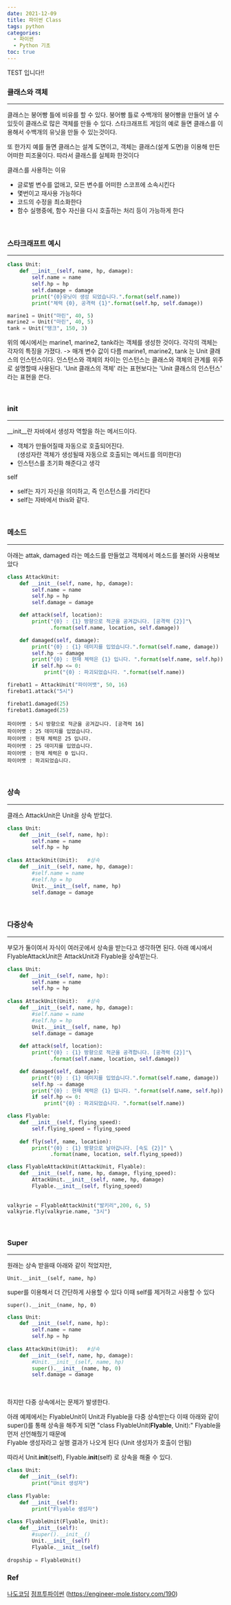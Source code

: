 ```yaml
---
date: 2021-12-09
title: 파이썬 Class
tags: python
categories:
  - 파이썬
  - Python 기초
toc: true
---
```

  

TEST 입니다!!
### **클래스와 객체**
---
클래스는 붕어빵 틀에 비유를 할 수 있다. 
붕어빵 틀로 수백개의 붕어빵을 만들어 낼 수 있듯이 클래스로 많은 객체를 만들 수 있다.
스타크래프트 게임의 예로 들면 클래스를 이용해서 수백개의 유닛을 만들 수 있는것이다.

또 한가지 예를 들면 클래스는 설계 도면이고, 객체는 클래스(설계 도면)을 이용해 만든 어떠한 피조물이다. 따라서 클래스를 실체화 한것이다

클래스를 사용하는 이유
- 글로벌 변수를 없애고, 모든 변수를 어떠한 스코프에 소속시킨다
- 몇번이고 재사용 가능하다
- 코드의 수정을 최소화한다
- 함수 실행중에, 함수 자신을 다시 호출하는 처리 등이 가능하게 한다
<br>

### **스타크래프트 예시**
---
```python
class Unit:
    def __init__(self, name, hp, damage):
        self.name = name
        self.hp = hp
        self.damage = damage
        print("{0}유닛이 생성 되었습니다.".format(self.name))
        print("체력 {0}, 공격력 {1}".format(self.hp, self.damage))

marine1 = Unit("마린", 40, 5)
marine2 = Unit("마린", 40, 5)
tank = Unit("탱크", 150, 3)
```
위의 예시에서는 marine1, marine2, tank라는 객체를 생성한 것이다.
각각의 객체는 각자의 특징을 가졌다.
-> 매개 변수 값이 다름
marine1, marine2, tank 는 Unit 클래스의 인스턴스이다.
인스턴스와 객체의 차이는 인스턴스는 클래스와 객체의 관계를 위주로 설명할때 사용된다.
'Unit 클래스의 객체' 라는 표현보다는 'Unit 클래스의 인스턴스' 라는 표현을 쓴다.


<br>

### **__init__**
---

__init__란 자바에서 생성자 역할을 하는 메서드이다. 
- 객체가 만들어질때 자동으로 호출되어진다. <br>
(생성자란 객체가 생성될때 자동으로 호출되는 메서드를 의미한다)
- 인스턴스를 초기화 해준다고 생각

self
- self는 자기 자신을 의미하고, 즉 인스턴스를 가리킨다
- self는 자바에서 this와 같다.

<br>

### **메소드**
---
아래는 attak, damaged 라는 메소드를 만들었고
객체에서 메소드를 불러와 사용해보았다

```python
class AttackUnit:
    def __init__(self, name, hp, damage):
        self.name = name
        self.hp = hp
        self.damage = damage

    def attack(self, location):
        print("{0} : {1} 방향으로 적군을 공겨갑니다. [공격력 {2}]"\
              .format(self.name, location, self.damage))

    def damaged(self, damage):
        print("{0} : {1} 데미지를 입었습니다.".format(self.name, damage))
        self.hp -= damage
        print("{0} : 현재 체력은 {1} 입니다. ".format(self.name, self.hp))
        if self.hp <= 0:
            print("{0} : 파괴되었습니다. ".format(self.name))

firebat1 = AttackUnit("파이어뱃", 50, 16)
firebat1.attack("5시")

firebat1.damaged(25)
firebat1.damaged(25)
```
    파이어뱃 : 5시 방향으로 적군을 공겨갑니다. [공격력 16]
    파이어뱃 : 25 데미지를 입었습니다.
    파이어뱃 : 현재 체력은 25 입니다. 
    파이어뱃 : 25 데미지를 입었습니다.
    파이어뱃 : 현재 체력은 0 입니다. 
    파이어뱃 : 파괴되었습니다. 

<br>


### **상속**
---
클래스 AttackUnit은 Unit을 상속 받았다.

```python
class Unit:
    def __init__(self, name, hp):
        self.name = name
        self.hp = hp
        
class AttackUnit(Unit):   #상속 
    def __init__(self, name, hp, damage):
        #self.name = name
        #self.hp = hp
        Unit.__init__(self, name, hp)
        self.damage = damage

```

<br>


### **다중상속**
---

부모가 둘이여서 자식이 여러곳에서 상속을 받는다고 생각하면 된다.
아래 예시에서 FlyableAttackUnit은 AttackUnit과 Flyable을 상속받는다.
```python
class Unit:
    def __init__(self, name, hp):
        self.name = name
        self.hp = hp
        
class AttackUnit(Unit):   #상속 
    def __init__(self, name, hp, damage):
        #self.name = name
        #self.hp = hp
        Unit.__init__(self, name, hp)
        self.damage = damage
        
    def attack(self, location):
        print("{0} : {1} 방향으로 적군을 공격합니다. [공격력 {2}]"\
              .format(self.name, location, self.damage))

    def damaged(self, damage):
        print("{0} : {1} 데미지를 입었습니다.".format(self.name, damage))
        self.hp -= damage
        print("{0} : 현재 체력은 {1} 입니다. ".format(self.name, self.hp))
        if self.hp <= 0:
            print("{0} : 파괴되었습니다. ".format(self.name))

class Flyable:
    def __init__(self, flying_speed):
        self.flying_speed = flying_speed
        
    def fly(self, name, location):
        print("{0} : {1} 방향으로 날아갑니다. [속도 {2}]" \
              .format(name, location, self.flying_speed))

class FlyableAttackUnit(AttackUnit, Flyable):
    def __init__(self, name, hp, damage, flying_speed):
        AttackUnit.__init__(self, name, hp, damage)
        Flyable.__init__(self, flying_speed)
        
            
valkyrie = FlyableAttackUnit("발키리",200, 6, 5)
valkyrie.fly(valkyrie.name, "3시")
```
<br>

### **Super**
---
원래는 상속 받을때 아래와 같이 적었지만,
    
    Unit.__init__(self, name, hp)

super를 이용해서 더 간단하게 사용할 수 있다
이때 self를 제거하고 사용할 수 있다
    
    super().__init__(name, hp, 0)

```python
class Unit:
    def __init__(self, name, hp):
        self.name = name
        self.hp = hp
        
class AttackUnit(Unit):   #상속 
    def __init__(self, name, hp, damage):
        #Unit.__init__(self, name, hp)
        super().__init__(name, hp, 0)
        self.damage = damage
```
<br>

하지만 다중 상속에서는 문제가 발생한다.
                          
아래 예제에서는 FlyableUnit이 Unit과 Flyable을 다중 상속받는다
이때 아래와 같이 super()를 통해 상속을 해주게 되면
"class FlyableUnit(**Flyable**, Unit):"   Flyable을 먼저 선언해줬기 때문에   
Flyable 생성자라고 실행 결과가 나오게 된다 (Unit 생성자가 호출이 안됨)

따라서   Unit.__init__(self), Flyable.__init__(self) 로 상속을 해줄 수 있다.


```python
class Unit:
    def __init__(self):
        print("Unit 생성자")
    
class Flyable:
    def __init__(self):
        print("Flyable 생성자")
        
class FlyableUnit(Flyable, Unit):
    def __init__(self):
        #super().__init__()
        Unit.__init__(self)
        Flyable.__init__(self)
        
dropship = FlyableUnit()
```


### **Ref**  
[나도코딩](https://www.youtube.com/watch?v=kWiCuklohdY)
[점프투파이썬](https://wikidocs.net/1015)
(https://engineer-mole.tistory.com/190)
<br>
<br>
<br>
